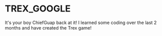# TREX_GOOGLE
It's your boy ChiefGuap back at it! I learned some coding over the last 2 months and have created the Trex game!
